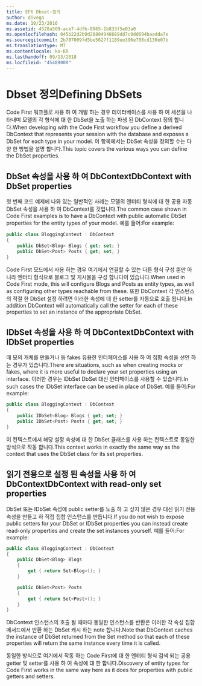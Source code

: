 ```yaml
---
title: EF6 Dbset-정의
author: divega
ms.date: 10/23/2016
ms.assetid: 4528a509-ace7-4dfb-8065-1b833f5e03a0
ms.openlocfilehash: 045b22d2b9d26804948689dd7c9dd694baadda7e
ms.sourcegitcommit: 2b787009fd5be5627f1189ee396e708cd130e07b
ms.translationtype: MT
ms.contentlocale: ko-KR
ms.lasthandoff: 09/13/2018
ms.locfileid: "45489000"
---
```

# <a name="defining-dbsets"></a><span data-ttu-id="1c81e-102">Dbset 정의</span><span class="sxs-lookup"><span data-stu-id="1c81e-102">Defining DbSets</span></span>
<span data-ttu-id="1c81e-103">Code First 워크플로 사용 하 여 개발 하는 경우 데이터베이스를 사용 하 여 세션을 나타내며 모델의 각 형식에 대 한 DbSet을 노출 하는 파생 된 DbContext 정의 합니다.</span><span class="sxs-lookup"><span data-stu-id="1c81e-103">When developing with the Code First workflow you define a derived DbContext that represents your session with the database and exposes a DbSet for each type in your model.</span></span> <span data-ttu-id="1c81e-104">이 항목에서는 DbSet 속성을 정의할 수는 다양 한 방법을 설명 합니다.</span><span class="sxs-lookup"><span data-stu-id="1c81e-104">This topic covers the various ways you can define the DbSet properties.</span></span>  

## <a name="dbcontext-with-dbset-properties"></a><span data-ttu-id="1c81e-105">DbSet 속성을 사용 하 여 DbContext</span><span class="sxs-lookup"><span data-stu-id="1c81e-105">DbContext with DbSet properties</span></span>  

<span data-ttu-id="1c81e-106">첫 번째 코드 예제에 나와 있는 일반적인 사례는 모델의 엔터티 형식에 대 한 공용 자동 DbSet 속성을 사용 하 여 DbContext를 것입니다.</span><span class="sxs-lookup"><span data-stu-id="1c81e-106">The common case shown in Code First examples is to have a DbContext with public automatic DbSet properties for the entity types of your model.</span></span> <span data-ttu-id="1c81e-107">예를 들어:</span><span class="sxs-lookup"><span data-stu-id="1c81e-107">For example:</span></span>  

``` csharp
public class BloggingContext : DbContext
{
    public DbSet<Blog> Blogs { get; set; }
    public DbSet<Post> Posts { get; set; }
}
```  

<span data-ttu-id="1c81e-108">Code First 모드에서 사용 하는 경우 여기에서 연결할 수 있는 다른 형식 구성 뿐만 아니라 엔터티 형식으로 블로그 및 게시물을 구성 합니다이 있습니다.</span><span class="sxs-lookup"><span data-stu-id="1c81e-108">When used in Code First mode, this will configure Blogs and Posts as entity types, as well as configuring other types reachable from these.</span></span> <span data-ttu-id="1c81e-109">또한 DbContext 각 인스턴스의 적절 한 DbSet 설정 하려면 이러한 속성에 대 한 setter를 자동으로 호출 됩니다.</span><span class="sxs-lookup"><span data-stu-id="1c81e-109">In addition DbContext will automatically call the setter for each of these properties to set an instance of the appropriate DbSet.</span></span>  

## <a name="dbcontext-with-idbset-properties"></a><span data-ttu-id="1c81e-110">IDbSet 속성을 사용 하 여 DbContext</span><span class="sxs-lookup"><span data-stu-id="1c81e-110">DbContext with IDbSet properties</span></span>  

<span data-ttu-id="1c81e-111">때 모의 개체를 만들거나 등 fakes 유용한 인터페이스를 사용 하 여 집합 속성을 선언 하는 경우가 있습니다.</span><span class="sxs-lookup"><span data-stu-id="1c81e-111">There are situations, such as when creating mocks or fakes, where it is more useful to declare your set properties using an interface.</span></span> <span data-ttu-id="1c81e-112">이러한 경우는 IDbSet DbSet 대신 인터페이스를 사용할 수 있습니다.</span><span class="sxs-lookup"><span data-stu-id="1c81e-112">In such cases the IDbSet interface can be used in place of DbSet.</span></span> <span data-ttu-id="1c81e-113">예를 들어:</span><span class="sxs-lookup"><span data-stu-id="1c81e-113">For example:</span></span>  

``` csharp
public class BloggingContext : DbContext
{
    public IDbSet<Blog> Blogs { get; set; }
    public IDbSet<Post> Posts { get; set; }
}
```  

<span data-ttu-id="1c81e-114">이 컨텍스트에서 해당 설정 속성에 대 한 DbSet 클래스를 사용 하는 컨텍스트로 동일한 방식으로 작동 합니다.</span><span class="sxs-lookup"><span data-stu-id="1c81e-114">This context works in exactly the same way as the context that uses the DbSet class for its set properties.</span></span>  

## <a name="dbcontext-with-read-only-set-properties"></a><span data-ttu-id="1c81e-115">읽기 전용으로 설정 된 속성을 사용 하 여 DbContext</span><span class="sxs-lookup"><span data-stu-id="1c81e-115">DbContext with read-only set properties</span></span>  

<span data-ttu-id="1c81e-116">DbSet 또는 IDbSet 속성에 public setter를 노출 하 고 싶지 않은 경우 대신 읽기 전용 속성을 만들고 하 직접 집합 인스턴스를 만듭니다.</span><span class="sxs-lookup"><span data-stu-id="1c81e-116">If you do not wish to expose public setters for your DbSet or IDbSet properties you can instead create read-only properties and create the set instances yourself.</span></span> <span data-ttu-id="1c81e-117">예를 들어:</span><span class="sxs-lookup"><span data-stu-id="1c81e-117">For example:</span></span>  

``` csharp
public class BloggingContext : DbContext
{
    public DbSet<Blog> Blogs
    {
        get { return Set<Blog>(); }
    }

    public DbSet<Post> Posts
    {
        get { return Set<Post>(); }
    }
}
```  

<span data-ttu-id="1c81e-118">DbContext 인스턴스의 호출 될 때마다 동일한 인스턴스를 반환은 이러한 각 속성 집합 메서드에서 반환 하는 DbSet 캐시 하는 note 합니다.</span><span class="sxs-lookup"><span data-stu-id="1c81e-118">Note that DbContext caches the instance of DbSet returned from the Set method so that each of these properties will return the same instance every time it is called.</span></span>  

<span data-ttu-id="1c81e-119">동일한 방식으로 여기에서 작동 하는 Code First에 대 한 엔터티 형식 검색 되는 공용 getter 및 setter를 사용 하 여 속성에 대 한 합니다.</span><span class="sxs-lookup"><span data-stu-id="1c81e-119">Discovery of entity types for Code First works in the same way here as it does for properties with public getters and setters.</span></span>  
